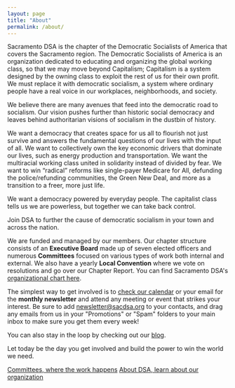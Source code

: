 ```yaml
---
layout: page
title: "About"
permalink: /about/
---
```

Sacramento DSA is the chapter of the Democratic Socialists of America that covers the Sacramento region. The Democratic Socialists of America is an organization dedicated to educating and organizing the global working class, so that we may move beyond Capitalism;  Capitalism is a system designed by the owning class to exploit the rest of us for their own profit. We must replace it with democratic socialism, a system where ordinary people have a real voice in our workplaces, neighborhoods, and society.

We believe there are many avenues that feed into the democratic road to socialism. Our vision pushes further than historic social democracy and leaves behind authoritarian visions of socialism in the dustbin of history.

We want a democracy that creates space for us all to flourish not just survive and answers the fundamental questions of our lives with the input of all. We want to collectively own the key economic drivers that dominate our lives, such as energy production and transportation. We want the multiracial working class united in solidarity instead of divided by fear. We want to win “radical” reforms like single-payer Medicare for All, defunding the police/refunding communities, the Green New Deal, and more as a transition to a freer, more just life. 

We want a democracy powered by everyday people. The capitalist class tells us we are powerless, but together we can take back control.

Join DSA to further the cause of democratic socialism in your town and across the nation.

We are funded and managed by our members. Our chapter structure consists of an **Executive Board** made up of seven elected officers and numerous **Committees** focused on various types of work both internal and external. We also have a yearly **Local Convention** where we vote on resolutions and go over our Chapter Report. You can find Sacramento DSA's [organizational chart here](https://drive.google.com/file/d/19j9ejAy1KFNysQywSV6ulrY34prFFloY/view?usp=sharing).

The simplest way to get involved is to [check our calendar](https://calendar.google.com/calendar/embed?src=dsasacramento%40gmail.com&ctz=America%2FLos_Angeles) or your email for the **monthly newsletter** and attend any meeting or event that strikes your interest. Be sure to add [newsletter@sacdsa.org](mailto:newsletter@sacdsa.org) to your contacts, and drag any emails from us in your "Promotions" or "Spam" folders to your main inbox to make sure you get them every week!

You can also stay in the loop by checking out our [blog](https://sacdsa.org/blog).

Let today be the day you get involved and build the power to win the world we need.

<a class="btn btn-primary" href="/about/committees"> Committees, where the work happens</a>
<a class="btn btn-primary" href="/about/dsa"> About DSA, learn about our organization</a>
